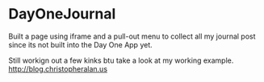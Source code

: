 # DayOneJournal
Built a page using iframe and a pull-out menu to collect all my journal post since its not built into the Day One App yet.

Still workign out a few kinks btu take a look at my working example. http://blog.christopheralan.us
